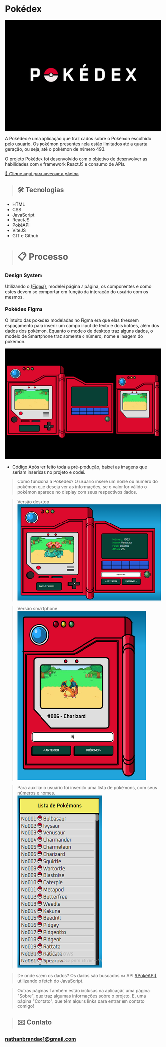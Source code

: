 # Pokédex

![preview](./readme-assets/Capa.png)

A Pokédex é uma aplicação que traz dados sobre o Pokémon escolhido pelo usuário. Os pokémon presentes nela estão limitados até a quarta geração, ou seja, até o pokémon de número 493.

O projeto Pokédex foi desenvolvido com o objetivo de desenvolver as habilidades com o framework ReactJS e consumo de APIs.

[🔗 Clique aqui para acessar a página](https://nathanmarques2001.github.io/Pokedex/)

>## 🛠 Tecnologias
- HTML
- CSS
- JavaScript
- ReactJS
- PokéAPI
- ViteJS
- GIT e Github

># 📋 Processo  

### Design System  
Utilizando o [(Figma)](https://www.figma.com/), modelei página a página, os componentes e como estes devem se comportar em função da interação do usuário com os mesmos. 

### Pokédex Figma  
O intuito das pokédex modeladas no Figma era que elas tivessem espaçamento para inserir um campo input de texto e dois botões, além dos dados dos pokémon.
Equanto o modelo de desktop traz alguns dados, o modelo de Smartphone traz somente o número, nome e imagem do pokémon.

![preview](./readme-assets/Pokedex-Figma.png)

- Código
Após ter feito toda a pré-produção, baixei as imagens que seriam inseridas no projeto e codei.

> Como funciona a Pokédex?
O usuário insere um nome ou número do pokémon que deseja ver as informações, se o valor for válido o pokémon aparece no display com seus respectivos dados.

> Versão desktop
![preview](./readme-assets/Dados-Desktop.PNG)

> Versão smartphone  
![preview](./readme-assets/Dados-Smartphone.PNG)

> Para auxiliar o usuário foi inserido uma lista de pokémons, com seus números e nomes.  
![preview](./readme-assets/Lista.PNG)

> De onde saem os dados?
Os dados são buscados na API [!(PokéAPI)](https://pokeapi.co/), utilizando o fetch do JavaScript.

> Outras páginas
Também estão inclusas na aplicação uma página "Sobre", que traz algumas informações sobre o projeto. E, uma página "Contato", que têm alguns links para entrar em contato comigo!

>## ✉️ Contato

### nathanbrandao1@gmail.com
